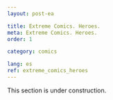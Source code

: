 ```yaml
---
layout: post-ea

title: Extreme Comics. Heroes.
meta: Extreme Comics. Heroes.
order: 1

category: comics

lang: es
ref: extreme_comics_heroes
---
```


This section is under construction.
